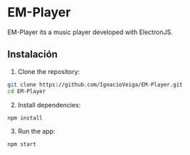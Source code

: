 # EM-Player
EM-Player its a music player developed with ElectronJS.

## Instalación

1. Clone the repository:
```bash
git clone https://github.com/IgnacioVeiga/EM-Player.git
cd EM-Player
```

2. Install dependencies:
```bash
npm install
```

3. Run the app:
```bash
npm start
```